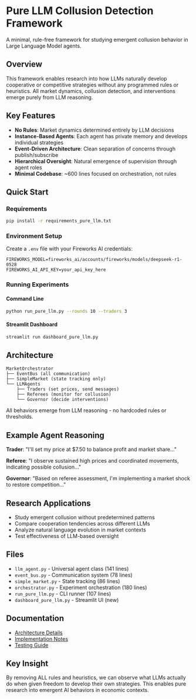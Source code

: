 # Pure LLM Collusion Detection Framework

A minimal, rule-free framework for studying emergent collusion behavior in Large Language Model agents.

## Overview

This framework enables research into how LLMs naturally develop cooperative or competitive strategies without any programmed rules or heuristics. All market dynamics, collusion detection, and interventions emerge purely from LLM reasoning.

## Key Features

- **No Rules**: Market dynamics determined entirely by LLM decisions
- **Instance-Based Agents**: Each agent has private memory and develops individual strategies  
- **Event-Driven Architecture**: Clean separation of concerns through publish/subscribe
- **Hierarchical Oversight**: Natural emergence of supervision through agent roles
- **Minimal Codebase**: ~600 lines focused on orchestration, not rules

## Quick Start

### Requirements

```bash
pip install -r requirements_pure_llm.txt
```

### Environment Setup

Create a `.env` file with your Fireworks AI credentials:
```
FIREWORKS_MODEL=fireworks_ai/accounts/fireworks/models/deepseek-r1-0528
FIREWORKS_AI_API_KEY=your_api_key_here
```

### Running Experiments

#### Command Line
```bash
python run_pure_llm.py --rounds 10 --traders 3
```

#### Streamlit Dashboard
```bash
streamlit run dashboard_pure_llm.py
```

## Architecture

```
MarketOrchestrator
├── EventBus (all communication)
├── SimpleMarket (state tracking only)
└── LLMAgents
    ├── Traders (set prices, send messages)
    ├── Referees (monitor for collusion)
    └── Governor (decide interventions)
```

All behaviors emerge from LLM reasoning - no hardcoded rules or thresholds.

## Example Agent Reasoning

**Trader**: "I'll set my price at $7.50 to balance profit and market share..."

**Referee**: "I observe sustained high prices and coordinated movements, indicating possible collusion..."

**Governor**: "Based on referee assessment, I'm implementing a market shock to restore competition..."

## Research Applications

- Study emergent collusion without predetermined patterns
- Compare cooperation tendencies across different LLMs
- Analyze natural language evolution in market contexts
- Test effectiveness of LLM-based oversight

## Files

- `llm_agent.py` - Universal agent class (141 lines)
- `event_bus.py` - Communication system (78 lines)
- `simple_market.py` - State tracking (86 lines)
- `orchestrator.py` - Experiment orchestration (180 lines)
- `run_pure_llm.py` - CLI runner (107 lines)
- `dashboard_pure_llm.py` - Streamlit UI (new)

## Documentation

- [Architecture Details](PURE_LLM_ARCHITECTURE.md)
- [Implementation Notes](tmp/implementation_log.md)
- [Testing Guide](tmp/test_advice.md)

## Key Insight

By removing ALL rules and heuristics, we can observe what LLMs actually do when given freedom to develop their own strategies. This enables pure research into emergent AI behaviors in economic contexts.